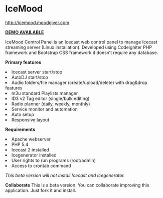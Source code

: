 # IceMood

<a href="http://icemood.moodgiver.com" target="_blank">http://icemood.moodgiver.com</a>

<a href="http://icemooddemo.moodgiver.com" target="_blank"><strong>DEMO AVAILABLE</strong></a>

IceMood Control Panel is an Icecast web control panel to manage Icecast streaming server (Linux installation).
Developed using Codeigniter PHP framework and Bootstrap CSS framework it doesn’t require any database.

<strong>Primary features</strong>

<li>Icecast server start/stop</li>
<li>AutoDJ start/stop</li>
<li>Audio folders/file manager (create/upload/delete) with drag&drop features</li>
<li>m3u standard Playlists manager</li>
<li>ID3 v2 Tag editor (single/bulk editing)</li>
<li>Radio planner (daily, weekly, monthly)</li>
<li>Service monitor and automation</li>
<li>Auto setup</li>
<li>Responsive layout</li>

<strong>Requirements</strong>

<li>Apache webserver</li>
<li>PHP 5.4</li>
<li>Icecast 2 installed</li>
<li>Icegenerator installed</li>
<li>User rights to run programs (root/admin)</li>
<li>Access to crontab command</li>

<em>This beta version will not install Icecast and Icegenerator.</em>

<strong>Collaborate</strong>
This is a beta version. You can collaborate improving this application. Just fork it and install.

